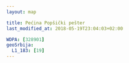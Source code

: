 ```yaml
---
layout: map

title: Pećina Popšički pešter
last_modified_at: 2018-05-19T23:04:03+02:00

WDPA: [328901]
geoSrbija:
  L1_183: [19]
---
```

